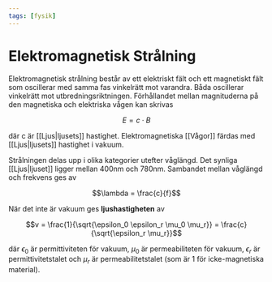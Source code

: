 ```yaml
---
tags: [fysik]
---
```

# Elektromagnetisk Strålning


Elektromagnetisk strålning består av ett elektriskt fält och ett magnetiskt fält som oscillerar med samma fas vinkelrätt mot varandra. Båda oscillerar vinkelrätt mot utbredningsriktningen. Förhållandet mellan magnituderna på den magnetiska och elektriska vågen kan skrivas

$$ E = c\cdot B$$

där c är [[Ljus|ljusets]] hastighet. Elektromagnetiska [[Vågor]] färdas med [[Ljus|ljusets]] hastighet i vakuum.

Strålningen delas upp i olika kategorier utefter våglängd. Det synliga [[Ljus|ljuset]] ligger mellan 400nm och 780nm. Sambandet mellan våglängd och frekvens ges av

$$\lambda = \frac{c}{f}$$

När det inte är vakuum ges **ljushastigheten** av

$$v = \frac{1}{\sqrt{\epsilon_0 \epsilon_r \mu_0 \mu_r}} = \frac{c}{\sqrt{\epsilon_r \mu_r}}$$

där $\epsilon_0$ är permittiviteten för vakuum, $\mu_0$ är permeabiliteten för vakuum, $\epsilon_r$ är permittivitetstalet och $\mu_r$ är permeabilitetstalet (som är 1 för icke-magnetiska material).

